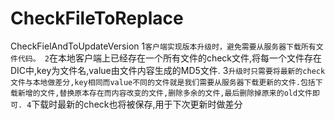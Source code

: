 # CheckFileToReplace
CheckFielAndToUpdateVersion
1`客户端实现版本升级时，避免需要从服务器下载所有文件代码。
2`在本地客户端上已经存在一个所有文件的check文件,将每一个文件存在DIC中,key为文件名,value由文件内容生成的MD5文件.
3`升级时只需要将最新的check文件与本地做差分,key相同而value不同的文件就是我们需要从服务器下载更新的文件.包括下载新增的文件,替换原本存在而内容改变的文件,删除多余的文件,最后删除掉原来的old文件即可.
4`下载时最新的check也将被保存,用于下次更新时做差分
